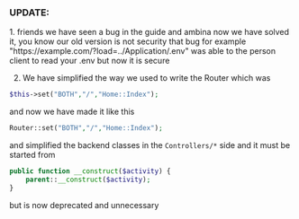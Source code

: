 <h3> UPDATE: </h3>
1. friends we have seen a bug in the guide and ambina now we have solved it, you know our old version is not security that bug for example  "https://example.com/?load=../Application/.env" was able to the person client to read your .env but now it is secure 

2. We have simplified the way we used to write the Router which was 
```php
$this->set("BOTH","/","Home::Index");
```
and now we have made it like this
```php
Router::set("BOTH","/","Home::Index");
```
and simplified the backend classes in the `Controllers/*` side and it must be started from

```php
public function __construct($activity) {
    parent::__construct($activity);
}
```
but is now deprecated and unnecessary